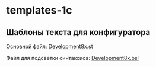 # templates-1c
## Шаблоны текста для конфигуратора

Основной файл:
[Development8x.st](Development8x.st)

Файл для подсветки синтаксиса:
[Development8x.bsl](Development8x.bsl)